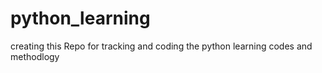 # python_learning
creating this Repo for tracking and coding the python learning codes and methodlogy
